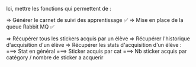 Ici, mettre les fonctions qui permettent de :

=> Générer le carnet de suivi des apprentissage ✅
=> Mise en place de la queue Rabbit MQ ✅

=> Récupérer tous les stickers acquis par un élève
=> Récupérer l'historique d'acquisition d'un élève
=> Récupérer les stats d'acquisition d'un élève :
===> Stat en général
===> Sticker acquis par cat
===> Nb sticker acquis par catégory / nombre de sticker a acquerir
